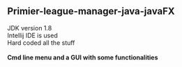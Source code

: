 ## Primier-league-manager-java-javaFX


JDK version 1.8<br/>
Intellij IDE is used <br/>
Hard coded all the stuff <br/><br/>
<b>Cmd line menu and a GUI with some functionalities</b>
